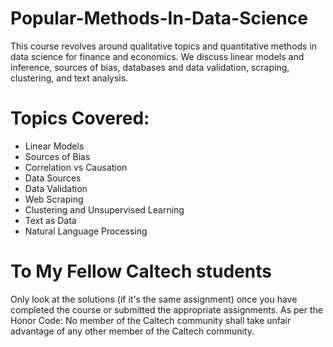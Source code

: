 # Popular-Methods-In-Data-Science
This course revolves around qualitative topics and quantitative methods in data science for finance and economics. We discuss linear models and inference, sources of bias, databases and data validation, scraping, clustering, and text analysis.

# Topics Covered:
- Linear Models
- Sources of Bias
- Correlation vs Causation
- Data Sources
- Data Validation
- Web Scraping
- Clustering and Unsupervised Learning
- Text as Data
- Natural Language Processing

# To My Fellow Caltech students
Only look at the solutions (if it's the same assignment) once you have completed the course or submitted the appropriate assignments.
As per the Honor Code: No member of the Caltech community shall take unfair advantage of any other member of the Caltech community. 
